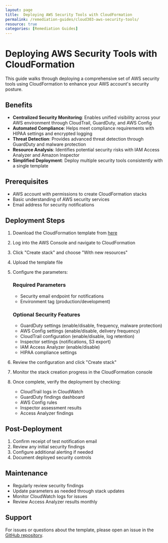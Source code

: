 ```yaml
---
layout: page
title:  Deploying AWS Security Tools with CloudFormation
permalink: /remediation-guides/cloud303-aws-security-tools/
resource: true
categories: [Remediation Guides]
---
```


#  Deploying AWS Security Tools with CloudFormation

This guide walks through deploying a comprehensive set of AWS security tools using CloudFormation to enhance your AWS account's security posture.

## Benefits

- **Centralized Security Monitoring**: Enables unified visibility across your AWS environment through CloudTrail, GuardDuty, and AWS Config
- **Automated Compliance**: Helps meet compliance requirements with HIPAA settings and encrypted logging
- **Threat Detection**: Provides advanced threat detection through GuardDuty and malware protection
- **Resource Analysis**: Identifies potential security risks with IAM Access Analyzer and Amazon Inspector
- **Simplified Deployment**: Deploy multiple security tools consistently with a single template

## Prerequisites

- AWS account with permissions to create CloudFormation stacks
- Basic understanding of AWS security services
- Email address for security notifications

## Deployment Steps

1. Download the CloudFormation template from [here](https://github.com/Cloud303/wafr-remediations/blob/main/cloudformation/security-tools/cloud303-aws-security-tools.yml)

2. Log into the AWS Console and navigate to CloudFormation

3. Click "Create stack" and choose "With new resources"

4. Upload the template file

5. Configure the parameters:

   ### Required Parameters
   - Security email endpoint for notifications
   - Environment tag (production/development)

   ### Optional Security Features
   - GuardDuty settings (enable/disable, frequency, malware protection)
   - AWS Config settings (enable/disable, delivery frequency)
   - CloudTrail configuration (enable/disable, log retention)
   - Inspector settings (notifications, S3 export)
   - IAM Access Analyzer (enable/disable)
   - HIPAA compliance settings

6. Review the configuration and click "Create stack"

7. Monitor the stack creation progress in the CloudFormation console

8. Once complete, verify the deployment by checking:
   - CloudTrail logs in CloudWatch
   - GuardDuty findings dashboard
   - AWS Config rules
   - Inspector assessment results
   - Access Analyzer findings

## Post-Deployment

1. Confirm receipt of test notification email
2. Review any initial security findings
3. Configure additional alerting if needed
4. Document deployed security controls

## Maintenance

- Regularly review security findings
- Update parameters as needed through stack updates
- Monitor CloudWatch logs for issues
- Review Access Analyzer results monthly

## Support

For issues or questions about the template, please open an issue in the [GitHub repository](https://github.com/Cloud303/wafr-remediations/).
